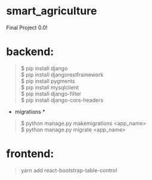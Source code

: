 # smart_agriculture
Final Project 0.0!

# backend:
> $ pip install django <br>
> $ pip install djangorestframework <br>
> $ pip install pygments <br>
> $ pip install mysqlclient <br>
> $ pip install django-filter <br>
> $ pip install django-cors-headers <br>

* migrations *
> $ python manage.py makemigrations <app_name> <br>
> $ python manage.py migrate <app_name> <br>

# frontend:

> yarn add react-bootstrap-table-control <br>

